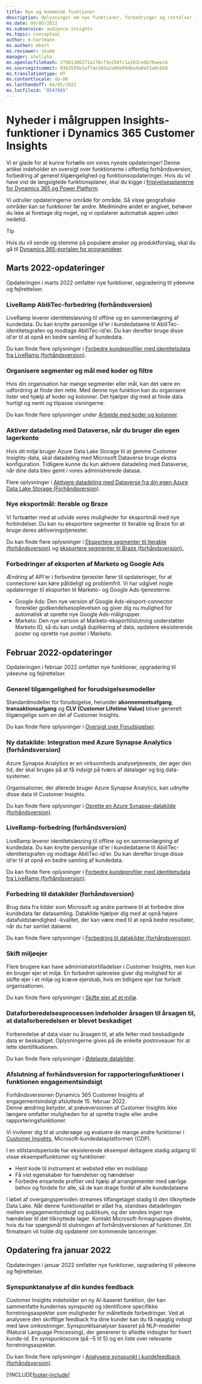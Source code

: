 ```yaml
---
title: Nye og kommende funktioner
description: Oplysninger om nye funktioner, forbedringer og rettelser i forbindelse med fejl.
ms.date: 04/05/2022
ms.subservice: audience-insights
ms.topic: conceptual
author: m-hartmann
ms.author: mhart
ms.reviewer: skumm
manager: shellyha
ms.openlocfilehash: 2f081306271a170cf3e250fc1a193cedb70aeec6
ms.sourcegitcommit: 0363559a1af7ae16da2a96b09d6a4a8a53a8cbb8
ms.translationtype: HT
ms.contentlocale: da-DK
ms.lasthandoff: 04/05/2022
ms.locfileid: "8547665"
---
```

# <a name="whats-new-in-the-audience-insights-capability-of-dynamics-365-customer-insights"></a>Nyheder i målgruppen Insights-funktioner i Dynamics 365 Customer Insights

Vi er glade for at kunne fortælle om vores nyeste opdateringer! Denne artikel indeholder en oversigt over funktionerne i offentlig forhåndsversion, forbedring af generel tilgængelighed og funktionsopdateringer. Hvis du vil have vist de langsigtede funktionsplaner, skal du kigge i [frigivelsesplanerne for Dynamics 365 og Power Platform](/dynamics365/release-plans/).

Vi udruller opdateringerne område for område. Så visse geografiske områder kan se funktioner før andre. Medmindre andet er angivet, behøver du ikke at foretage dig noget, og vi opdaterer automatisk appen uden nedetid.

> [!TIP]
> Hvis du vil sende og stemme på populære ønsker og produktforslag, skal du gå til [Dynamics 365-portalen for programideer](https://experience.dynamics.com/ideas/categories/?forum=79a8c474-4e35-e911-a971-000d3a4f3343&forumName=Dynamics%20365%20Customer%20Insights).


## <a name="march-2022-updates"></a>Marts 2022-opdateringer

Opdateringen i marts 2022 omfatter nye funktioner, opgradering til ydeevne og fejlrettelser.

### <a name="liveramp-abilitec-enrichment-preview"></a>LiveRamp AbiliTec-forbedring (forhåndsversion)

LiveRamp leverer identitetsløsning til offline og en sammenlægning af kundedata. Du kan knytte personlige id'er i kundedataene til AbiliTec-identitetsgrafen og modtage AbiliTec-id'er. Du kan derefter bruge disse id'er til at opnå en bedre samling af kundedata.

Du kan finde flere oplysninger i [Forbedre kundeprofiler med identitetsdata fra LiveRamp (forhåndsversion)](enrichment-liveramp.md).

### <a name="organize-segments-and-measures-with-tags-and-filters"></a>Organisere segmenter og mål med koder og filtre
Hvis din organisation har mange segmenter eller mål, kan det være en udfordring at finde den rette. Med denne nye funktion kan du organisere lister ved hjælp af koder og kolonner. Det hjælper dig med at finde data hurtigt og nemt og tilpasse visningerne.

Du kan finde flere oplysninger under [Arbejde med koder og kolonner](work-with-tags-columns.md).

### <a name="enable-data-sharing-with-dataverse-when-using-your-own-storage-account"></a>Aktiver datadeling med Dataverse, når du bruger din egen lagerkonto

Hvis dit miljø bruger Azure Data Lake Storage til at gemme Customer Insights-data, skal datadeling med Microsoft Dataverse bruge ekstra konfiguration.
Tidligere kunne du kun aktivere datadeling med Dataverse, når dine data blev gemt i vores administrerede datasø. 

Flere oplysninger i [Aktivere datadeling med Dataverse fra din egen Azure Data Lake Storage (Forhåndsversion)](manage-environments.md#enable-data-sharing-with-dataverse-from-your-own-azure-data-lake-storage-preview).

### <a name="new-export-destinations-iterable-and-braze"></a>Nye eksportmål: Iterable og Braze

Vi fortsætter med at udvide vores muligheder for eksportmål med nye forbindelser. Du kan nu eksportere segmenter til Iterable og Braze for at bruge deres aktiveringstjenester.

Du kan finde flere oplysninger i [Eksportere segmenter til Iterable (forhåndsversion)](export-iterable.md) og [eksportere segmenter til Braze (forhåndsversion).](export-braze.md)

### <a name="improvements-to-marketo-and-google-ads-export"></a>Forbedringer af eksporten af Marketo og Google Ads

Ændring af API'er i forbundne tjenester fører til opdateringer, for at connectorer kan køre pålideligt og problemfrit. Vi har udgivet nogle opdateringer til eksporten til Marketo- og Google Ads-tjenesterne:

- Google Ads: Den nye version af Google Ads-eksport-connector forenkler godkendelsesoplevelsen og giver dig nu mulighed for automatisk at oprette nye Google Ads-målgrupper. 
- Marketo: Den nye version af Marketo-eksporttilslutning understøtter Marketo ID, så du kan undgå duplikering af data, opdatere eksisterende poster og oprette nye poster i Marketo. 


## <a name="february-2022-updates"></a>Februar 2022-opdateringer

Opdateringen i februar 2022 omfatter nye funktioner, opgradering til ydeevne og fejlrettelser.

### <a name="general-availability-for-prediction-models"></a>Generel tilgængelighed for forudsigelsesmodeller

Standardmodeller for forudsigelse, herunder **abonnementsafgang**, **transaktionsafgang** og **CLV (Customer Lifetime Value)** bliver generelt tilgængelige som en del af Customer Insights. 

Du kan finde flere oplysninger i [Oversigt over Forudsigelser](predictions-overview.md).

### <a name="new-data-source-integration-with-azure-synapse-analytics-preview"></a>Ny datakilde: Integration med Azure Synapse Analytics (forhåndsversion)

Azure Synapse Analytics er en virksomheds analysetjeneste, der øger den tid, der skal bruges på at få indsigt på tværs af datalager og big data-systemer.

Organisationer, der allerede bruger Azure Synapse Analytics, kan udnytte disse data til Customer Insights. 

Du kan finde flere oplysninger i [Oprette en Azure Synapse-datakilde (forhåndsversion)](connect-synapse.md).

### <a name="liveramp-enrichment-preview"></a>LiveRamp-forbedring (forhåndsversion)

LiveRamp leverer identitetsløsning til offline og en sammenlægning af kundedata. Du kan knytte personlige id'er i kundedataene til AbiliTec-identitetsgrafen og modtage AbiliTec-id'er. Du kan derefter bruge disse id'er til at opnå en bedre samling af kundedata.

Du kan finde flere oplysninger i [Forbedre kundeprofiler med identitetsdata fra LiveRamp (forhåndsversion)](enrichment-liveramp.md).

### <a name="enrichment-for-data-sources-preview"></a>Forbedring til datakilder (forhåndsversion)

Brug data fra kilder som Microsoft og andre partnere til at forbedre dine kundedata før datasamling. Datakilde hjælper dig med at opnå højere datafuldstændighed -kvalitet, der kan være med til at opnå bedre resultater, når du har samlet dataene.

Du kan finde flere oplysninger i [Forbedring til datakilder (forhåndsversion)](data-sources-enrichment.md).

### <a name="change-owner-of-environment"></a>Skift miljøejer

Flere brugere kan have administratortilladelser i Customer Insights, men kun én bruger ejer et miljø. En forbedret oplevelse giver dig mulighed for at skifte ejer i et miljø og kræve ejerskab, hvis en tidligere ejer har forladt organisationen. 

Du kan finde flere oplysninger i [Skifte ejer af et miljø](manage-environments.md#change-the-owner-of-an-environment).

### <a name="data-preparation-process-lists-corruption-reason-for-corrupted-records"></a>Dataforberedelsesprocessen indeholder årsagen til årsagen til, at dataforberedelsen er blevet beskadiget

Forberedelse af data viser nu årsagen til, at alle felter med beskadigede data er beskadiget. Oplysningerne gives på de enkelte postniveauer for at lette identifikationen. 

Du kan finde flere oplysninger i [Ødelagte datakilder](entities.md#corrupted-data-sources).

### <a name="end-of-preview-for-reporting-features-in-the-engagement-insights-capability"></a>Afslutning af forhåndsversion for rapporteringsfunktioner i funktionen engagementsindsigt

Forhåndsversionen Dynamics 365 Customer Insights af engagementsindsigt afsluttede 15. februar 2022.  
Denne ændring betyder, at prøveversionen af Customer Insights ikke længere omfatter muligheden for at oprette tragte eller andre rapporteringsfunktioner.

Vi inviterer dig til at undersøge og evaluere de mange andre funktioner i [Customer Insights](https://dynamics.microsoft.com/ai/customer-insights/), Microsoft-kundedataplatformen (CDP).    
 
I en stilstandsperiode har eksisterende eksempel deltagere stadig adgang til visse eksempelfunktioner og funktioner:

- Hent kode til instrument et websted eller en mobilapp 
- Få vist egenskaber for hændelser og hændelser 
- Forbedre ensartede profiler ved hjælp af arrangementer med særlige behov og fordele for alle, så de kan drage fordel af alle kundedataene
  
I løbet af overgangsperioden streames tilfangetaget stadig til den tilknyttede Data Lake. Når denne funktionalitet er slået fra, standses datadelingen mellem engagementsindsigt og publikum, og der sendes ingen nye hændelser til det tilknyttede lager.
Kontakt Microsoft-firmagruppen direkte, hvis du har spørgsmål til slutningen af forhåndsversionen af funktioner. Dit firmateam vil holde dig opdateret om kommende lanceringer. 

## <a name="january-2022-updates"></a>Opdatering fra januar 2022

Opdateringen i januar 2022 omfatter nye funktioner, opgradering til ydeevne og fejlrettelser.

### <a name="sentiment-analysis-of-your-customers-feedback"></a>Synspunktanalyse af din kundes feedback

Customer Insights indeholder en ny AI-baseret funktion, der kan sammenfatte kundernes synspunkt og identificere specifikke forretningsaspekter som muligheder for målrettede forbedringer. Ved at analysere den skriftlige feedback fra dine kunder kan du få nøjagtig indsigt med lave omkostninger. Synspunktsanalyser baseret på NLP-modeller (Natural Language Processing), der genererer to afledte indsigter for hvert kunde-id. En synspunktscore (på –5 til 5) og en liste over relevante forretningsaspekter. 

Du kan finde flere oplysninger i [Analysere synspunkt i kundefeedback (forhåndsversion)](sentiment-analysis.md).


[!INCLUDE[footer-include](../includes/footer-banner.md)]